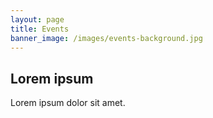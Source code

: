 ```yaml
---
layout: page
title: Events
banner_image: /images/events-background.jpg
---
```


## Lorem ipsum

Lorem ipsum dolor sit amet.
